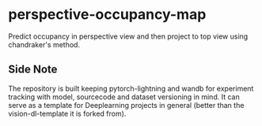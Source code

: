 # perspective-occupancy-map
Predict occupancy in perspective view and then project to top view using chandraker's method.

## Side Note
The repository is built keeping pytorch-lightning and wandb for experiment tracking with model, sourcecode and dataset versioning in mind. It can serve as a template for Deeplearning projects in general (better than the vision-dl-template it is forked from).
